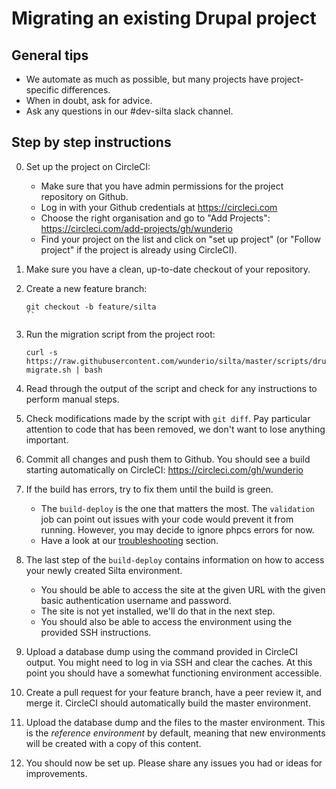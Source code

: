 # Migrating an existing Drupal project

## General tips
- We automate as much as possible, but many projects have project-specific differences.
- When in doubt, ask for advice. 
- Ask any questions in our #dev-silta slack channel. 

## Step by step instructions

0. Set up the project on CircleCI:
    - Make sure that you have admin permissions for the project repository on Github.
    - Log in with your Github credentials at https://circleci.com
    - Choose the right organisation and go to "Add Projects": https://circleci.com/add-projects/gh/wunderio
    - Find your project on the list and click on "set up project" (or "Follow project" if the project is already using CircleCI).

1. Make sure you have a clean, up-to-date checkout of your repository.

2. Create a new feature branch: 
   ```
   git checkout -b feature/silta
   ``
   
3. Run the migration script from the project root: 
    ```
    curl -s https://raw.githubusercontent.com/wunderio/silta/master/scripts/drupal-migrate.sh | bash
    ```
    
4. Read through the output of the script and check for any instructions to perform manual steps.

5. Check modifications made by the script with `git diff`. Pay particular attention to code that has been removed, we don't want to lose anything important.

6. Commit all changes and push them to Github. You should see a build starting automatically on CircleCI: https://circleci.com/gh/wunderio

7. If the build has errors, try to fix them until the build is green.
    - The `build-deploy` is the one that matters the most. The `validation` job can point out issues with your code would prevent it from running. However, you may decide to ignore phpcs errors for now.
    - Have a look at our [troubleshooting](troubleshooting.md) section.
    
8. The last step of the `build-deploy` contains information on how to access your newly created Silta environment. 
    - You should be able to access the site at the given URL with the given basic authentication username and password.
    - The site is not yet installed, we'll do that in the next step.
    - You should also be able to access the environment using the provided SSH instructions.
    
9. Upload a database dump using the command provided in CircleCI output. 
   You might need to log in via SSH and clear the caches. 
   At this point you should have a somewhat functioning environment accessible. 

10. Create a pull request for your feature branch, have a peer review it, and merge it. 
    CircleCI should automatically build the master environment. 

11. Upload the database dump and the files to the master environment. 
    This is the _reference environment_ by default, meaning that new environments 
    will be created with a copy of this content.
    
12. You should now be set up. Please share any issues you had or ideas for improvements.   

